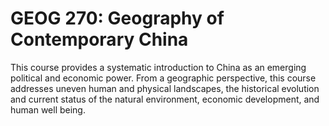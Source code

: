 # GEOG 270: Geography of Contemporary China

This course provides a systematic introduction to China as an emerging political and economic power. From a geographic perspective, this course addresses uneven human and physical landscapes, the historical evolution and current status of the natural environment, economic development, and human well being.